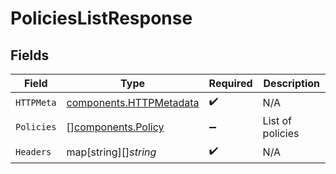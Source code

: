 # PoliciesListResponse


## Fields

| Field                                                              | Type                                                               | Required                                                           | Description                                                        |
| ------------------------------------------------------------------ | ------------------------------------------------------------------ | ------------------------------------------------------------------ | ------------------------------------------------------------------ |
| `HTTPMeta`                                                         | [components.HTTPMetadata](../../models/components/httpmetadata.md) | :heavy_check_mark:                                                 | N/A                                                                |
| `Policies`                                                         | [][components.Policy](../../models/components/policy.md)           | :heavy_minus_sign:                                                 | List of policies                                                   |
| `Headers`                                                          | map[string][]*string*                                              | :heavy_check_mark:                                                 | N/A                                                                |